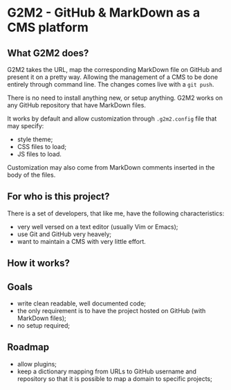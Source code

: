 # G2M2 - GitHub & MarkDown as a CMS platform

## What G2M2 does?

G2M2 takes the URL, map the corresponding MarkDown file on GitHub and present it
on a pretty way. Allowing the management of a CMS to be done entirely through
command line. The changes comes live with a `git push`.

There is no need to install anything new, or setup anything. G2M2 works on any
GitHub repository that have MarkDown files.

It works by default and allow customization through `.g2m2.config` file that
may specify:

- style theme;
- CSS files to load;
- JS files to load.

Customization may also come from MarkDown comments inserted in the body of the
files.

## For who is this project?

There is a set of developers, that like me, have the following characteristics:

- very well versed on a text editor (usually Vim or Emacs);
- use Git and GitHub very heavely;
- want to maintain a CMS with very little effort.

## How it works?

## Goals

- write clean readable, well documented code;
- the only requirement is to have the project hosted on GitHub (with MarkDown
        files);
- no setup required;


## Roadmap

- allow plugins;
- keep a dictionary mapping from URLs to GitHub username and repository so that
it is possible to map a domain to specific projects;

